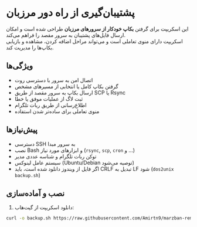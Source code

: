 # پشتیبان‌گیری از راه دور مرزبان

این اسکریپت برای گرفتن **بکاپ خودکار از سرورهای مرزبان** طراحی شده است و امکان ارسال فایل‌های پشتیبان به سرور مقصد را فراهم می‌کند.  
اسکریپت دارای منوی تعاملی است و می‌تواند مراحل اضافه کردن، مشاهده و بازیابی بکاپ‌ها را مدیریت کند.

## ویژگی‌ها
- اتصال امن به سرور با دسترسی روت
- گرفتن بکاپ کامل یا انتخابی از مسیرهای مشخص
- ارسال بکاپ به سرور مقصد از طریق SCP یا Rsync
- ثبت لاگ از عملیات موفق یا خطا
- اطلاع‌رسانی از طریق ربات تلگرام
- منوی تعاملی برای ساده‌تر شدن استفاده

## پیش‌نیازها
- دسترسی SSH به سرور مبدا
- نصب Bash و ابزارهای مورد نیاز (`rsync`, `scp`, `cron` و ...)
- توکن ربات تلگرام و شناسه عددی مدیر
- سیستم عامل لینوکس (Ubuntu/Debian توصیه می‌شود)
- اگر فایل از ویندوز دانلود شده است، باید CRLF تبدیل به LF شود (`dos2unix backup.sh`)

## نصب و آماده‌سازی
1. دانلود اسکریپت از گیت‌هاب:
```bash
curl -o backup.sh https://raw.githubusercontent.com/Amirtn9/marzban-remote-backup/main/backup.sh
